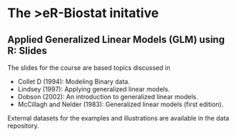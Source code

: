 # The >eR-Biostat initative
## Applied Generalized Linear Models (GLM) using R: Slides

The slides for the course are based  topics discussed in 

* Collet D (1994): Modeling Binary data.
* Lindsey (1997): Applying generalized linear models.
* Dobson (2002): An introduction to generalized linear models.
* McCillagh and Nelder (1983): Generalized linear models (first edition).

External datasets for the examples and illustrations are available in the data repository.

